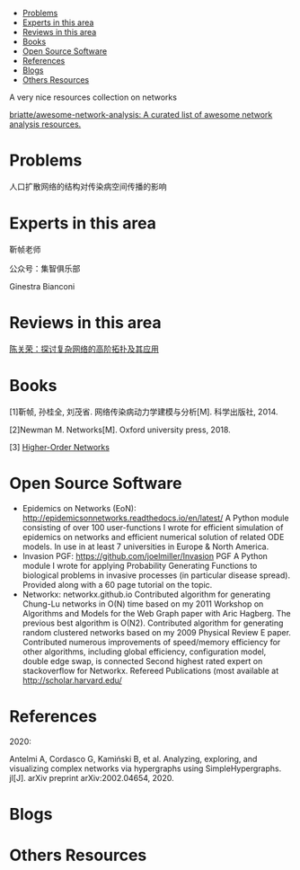 - [ Problems](#head1)
- [Experts in this area](#head2)
- [Reviews in this area](#head3)
- [ Books](#head4)
- [ Open Source Software](#head8)
- [ References](#head5)
- [ Blogs](#head6)
- [Others Resources](#head7)
  
A very nice resources collection on networks

[briatte/awesome-network-analysis: A curated list of awesome network analysis resources.](https://github.com/briatte/awesome-network-analysis#julia)
# <span id="head1"> Problems</span>
  人口扩散网络的结构对传染病空间传播的影响

# <span id="head2">Experts in this area</span>
  靳帧老师

  公众号：集智俱乐部

  Ginestra Bianconi

# <span id="head3">Reviews in this area</span>

  

  [陈关荣：探讨复杂网络的高阶拓扑及其应用](https://mp.weixin.qq.com/s/jhaTyxVjRTfSbBDjatBWFQ)

# <span id="head4"> Books</span>

  [1]靳帧, 孙桂全, 刘茂省. 网络传染病动力学建模与分析[M]. 科学出版社, 2014.

  [2]Newman M. Networks[M]. Oxford university press, 2018.

  [3] [Higher-Order Networks](https://www.cambridge.org/core/elements/higherorder-networks/26EE7ED4ECB114B2E231987C22759CDF)

# <span id="head8"> Open Source Software </span>
- Epidemics on Networks (EoN): http://epidemicsonnetworks.readthedocs.io/en/latest/
 A Python module consisting of over 100 user-functions I wrote for efficient simulation of
epidemics on networks and efficient numerical solution of related ODE models.
 In use in at least 7 universities in Europe & North America.
- Invasion PGF: https://github.com/joelmiller/Invasion PGF
 A Python module I wrote for applying Probability Generating Functions to biological problems
in invasive processes (in particular disease spread).
 Provided along with a 60 page tutorial on the topic.
- Networkx: networkx.github.io
 Contributed algorithm for generating Chung-Lu networks in O(N) time based on my 2011
Workshop on Algorithms and Models for the Web Graph paper with Aric Hagberg. The
previous best algorithm is O(N2).
 Contributed algorithm for generating random clustered networks based on my 2009 Physical
Review E paper.
 Contributed numerous improvements of speed/memory efficiency for other algorithms, including
global efficiency, configuration model, double edge swap, is connected
 Second highest rated expert on stackoverflow for Networkx.
Refereed Publications (most available at http://scholar.harvard.edu/

# <span id="head5"> References</span>
  2020:

  Antelmi A, Cordasco G, Kamiński B, et al. Analyzing, exploring, and visualizing complex networks via hypergraphs using SimpleHypergraphs. jl[J]. arXiv preprint arXiv:2002.04654, 2020.

# <span id="head6"> Blogs</span>
  
# <span id="head7">Others Resources</span>
